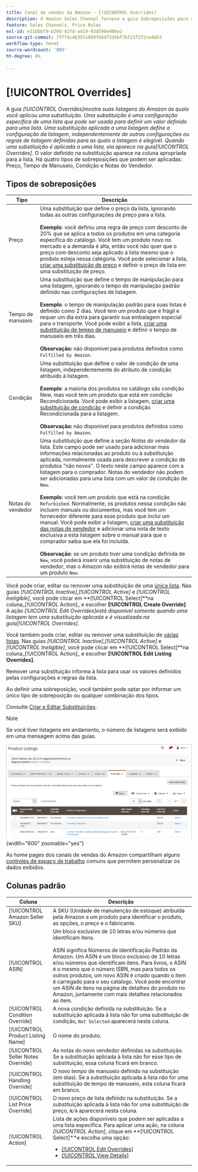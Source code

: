 ```yaml
---
title: Canal de vendas da Amazon - [!UICONTROL Overrides]
description: O Amazon Sales Channel fornece a guia Sobreposições para ajudar você a identificar e gerenciar como está aplicando sobreposições nas listagens do Amazon.
feature: Sales Channels, Price Rules
exl-id: e31bbbf9-b20d-42fd-a419-93d596e40be2
source-git-commit: 7fff4c463551089fb64f2d5bf7bf23f272ce4663
workflow-type: tm+mt
source-wordcount: '903'
ht-degree: 0%

---
```


# [!UICONTROL Overrides]

A guia _[!UICONTROL Overrides]_mostra suas listagens do Amazon às quais você aplicou uma substituição. Uma substituição é uma configuração específica de uma lista que pode ser usada para definir um valor definido para uma lista. Uma substituição aplicada a uma listagem define a configuração da listagem, independentemente de outras configurações ou regras de listagem definidas para as quais a listagem é elegível. Quando uma substituição é aplicada a uma lista, ela aparece na guia_[!UICONTROL Overrides]_. O valor definido na substituição aparece na coluna apropriada para a lista. Há quatro tipos de sobreposições que podem ser aplicadas: Preço, Tempo de Manuseio, Condição e Notas do Vendedor.

## Tipos de sobreposições

| Tipo | Descrição |
|---------------|----------------------------------------------------------------------------------------------------------------------------------------------------------------------------------------------------------------------------------------------------------------------------------------------------------------------------------------------------------------------------------------------------------------------------------------------------------------------------------------------------------------------------------------------------------------------------------------------------------------------------------------------------------------------------------------------------------------------------------------------------------------------------------------------------------------------------------------------------------------------------------------------------------------------------------------------------------------------------------------------------------------------------------|
| Preço | Uma substituição que define o preço da lista, ignorando todas as outras configurações de preço para a lista. <br><br>**Exemplo**: você definiu uma regra de preço com desconto de 20% que se aplica a todos os produtos em uma categoria específica do catálogo. Você tem um produto novo no mercado e a demanda é alta, então você não quer que o preço com desconto seja aplicado à lista mesmo que o produto esteja nessa categoria. Você pode selecionar a lista, [criar uma substituição de preço](./creating-editing-overrides.md#edit-override-single-listing) e definir o preço de lista em uma substituição de preço. |
| Tempo de manuseio | Uma substituição que define o tempo de manipulação para uma listagem, ignorando o tempo de manipulação padrão definido nas configurações de listagem.<br><br>**Exemplo**: o tempo de manipulação padrão para suas listas é definido como 2 dias. Você tem um produto que é frágil e requer um dia extra para garantir sua embalagem especial para o transporte. Você pode exibir a lista, [criar uma substituição de tempo de manuseio](./creating-editing-overrides.md#edit-override-single-listing) e definir o tempo de manuseio em três dias.<br><br>**Observação:** não disponível para produtos definidos como `Fulfilled by Amazon`. |
| Condição | Uma substituição que define o valor de condição de uma listagem, independentemente do atributo de condição atribuído à listagem.<br><br>**Exemplo**: a maioria dos produtos no catálogo são condição New, mas você tem um produto que está em condição Recondicionada. Você pode exibir a listagem, [criar uma substituição de condição](./creating-editing-overrides.md#edit-override-single-listing) e definir a condição Recondicionada para a listagem.<br><br>**Observação:** não disponível para produtos definidos como `Fulfilled by Amazon`. |
| Notas do vendedor | Uma substituição que define a seção _Notas do vendedor_ da lista. Este campo pode ser usado para adicionar mais informações relacionadas ao produto ou à substituição aplicada, normalmente usada para descrever a condição de produtos &quot;não novos&quot;. O texto neste campo aparece com a listagem para o comprador. Notas do vendedor não podem ser adicionadas para uma lista com um valor de condição de `New`. <br><br>**Exemplo**: você tem um produto que está na condição `Refurbished`. Normalmente, os produtos nessa condição não incluem manuais ou documentos, mas você tem um fornecedor diferente para esse produto que inclui um manual. Você pode exibir a listagem, [criar uma substituição das notas de vendedor](./creating-editing-overrides.md#edit-override-single-listing) e adicionar uma nota de texto exclusiva a esta listagem sobre o manual para que o comprador saiba que ela foi incluída.<br><br>**Observação**: se um produto tiver uma condição definida de `New`, você poderá inserir uma substituição de notas de vendedor, mas o Amazon não exibirá notas de vendedor para um produto `New`. |

Você pode criar, editar ou remover uma substituição de uma [única lista](./creating-editing-overrides.md#edit-override-single-listing). Nas guias _[!UICONTROL Inactive]_,_[!UICONTROL Active]_ e _[!UICONTROL Ineligible]_, você pode clicar em **[!UICONTROL Select]**na coluna_[!UICONTROL Action]_ e escolher **[!UICONTROL Create Override]**. A ação _[!UICONTROL Edit Overrides]_está disponível somente quando uma listagem tem uma substituição aplicada e é visualizada na guia_[!UICONTROL Overrides]_.

Você também pode criar, editar ou remover uma substituição de [várias listas](./creating-editing-overrides.md#edit-override-multiple-listings). Nas guias _[!UICONTROL Inactive]_,_[!UICONTROL Active]_ e _[!UICONTROL Ineligible]_, você pode clicar em **[!UICONTROL Select]**na coluna_[!UICONTROL Action]_ e escolher **[!UICONTROL Edit Listing Overrides]**.

Remover uma substituição informa à lista para usar os valores definidos pelas configurações e regras da lista.

Ao definir uma sobreposição, você também pode optar por informar um único tipo de sobreposição ou qualquer combinação dos tipos.

Consulte [Criar e Editar Substituições](./creating-editing-overrides.md).

>[!NOTE]
>
>Se você tiver listagens em andamento, o número de listagens será exibido em uma mensagem acima das guias.

![Guia Substituições](assets/amazon-overrides.png){width="600" zoomable="yes"}

As home pages dos canais de vendas do Amazon compartilham alguns [controles de espaço de trabalho](./workspace-controls.md) comuns que permitem personalizar os dados exibidos.

## Colunas padrão

| Coluna | Descrição |
|------------------------------------|------------------------------------------------------------------------------------------------------------------------------------------------------------------------------------------------------------------------------------------------------------------------------------------------------------------------------------------------------------------------------------------------------------------------------------------------------------------------------------|
| [!UICONTROL Amazon Seller SKU] | A SKU (Unidade de manutenção de estoque) atribuída pela Amazon a um produto para identificar o produto, as opções, o preço e o fabricante. |
| [!UICONTROL ASIN] | Um bloco exclusivo de 10 letras e/ou números que identificam itens.<br><br>ASIN significa Números de Identificação Padrão da Amazon. Um ASIN é um bloco exclusivo de 10 letras e/ou números que identificam itens. Para livros, o ASIN é o mesmo que o número ISBN, mas para todos os outros produtos, um novo ASIN é criado quando o item é carregado para o seu catálogo. Você pode encontrar um ASIN de itens na página de detalhes do produto no Amazon, juntamente com mais detalhes relacionados ao item. |
| [!UICONTROL Condition Override] | A nova condição definida na substituição. Se a substituição aplicada à lista não for uma substituição de condição, `Not Selected` aparecerá nesta coluna. |
| [!UICONTROL Product Listing Name] | O nome do produto. |
| [!UICONTROL Seller Notes Override] | As notas do novo vendedor definidas na substituição. Se a substituição aplicada à lista não for esse tipo de substituição, essa coluna ficará em branco. |
| [!UICONTROL Handling Override] | O novo tempo de manuseio definido na substituição (em dias). Se a substituição aplicada à lista não for uma substituição de tempo de manuseio, esta coluna ficará em branco. |
| [!UICONTROL List Price Override] | O novo preço de lista definido na substituição. Se a substituição aplicada à lista não for uma substituição de preço, `N/A` aparecerá nesta coluna. |
| [!UICONTROL Action] | Lista de ações disponíveis que podem ser aplicadas a uma lista específica. Para aplicar uma ação, na coluna _[!UICONTROL Action]_, clique em **[!UICONTROL Select]**e escolha uma opção:<ul><li>[[!UICONTROL Edit Overrides]](./creating-editing-overrides.md#edit-override-single-listing)</li><li>[[!UICONTROL View Details]](./product-listing-details.md)</li></ul> |
